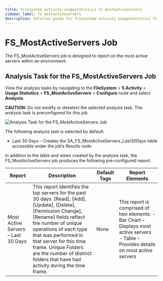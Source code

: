 ```yaml
---
title: filesystem activity usagestatistics fs mostactiveservers
sidebar_label: fs mostactiveservers
description: Solution guide for filesystem activity usagestatistics fs mostactiveservers including implementation steps, configuration, and best practices.
---
```


# FS_MostActiveServers Job

The FS_MostActiveServers job is designed to report on the most active servers within an environment.

## Analysis Task for the FS_MostActiveServers Job

View the analysis tasks by navigating to the **FileSystem** > **5.Activity** > **Usage
Statistics** > **FS_MostActiveServers** > **Configure** node and select **Analysis**.

**CAUTION:** Do not modify or deselect the selected analysis task. The analysis task is
preconfigured for this job.

![Analysis Task for the FS_MostActiveServers Job](/img/product_docs/accessanalyzer/solutions/filesystem/activity/usagestatistics/mostactiveserversanalysis.webp)

The following analysis task is selected by default:

- Last 30 Days – Creates the SA_FS_MostActiveServers_Last30Days table accessible under the job’s
  Results node

In addition to the table and views created by the analysis task, the FS_MostActiveServers job
produces the following pre-configured report:

| Report                             | Description                                                                                                                                                                                                                                                                                                                                      | Default Tags | Report Elements                                                                                                                        |
| ---------------------------------- | ------------------------------------------------------------------------------------------------------------------------------------------------------------------------------------------------------------------------------------------------------------------------------------------------------------------------------------------------ | ------------ | -------------------------------------------------------------------------------------------------------------------------------------- |
| Most Active Servers – Last 30 Days | This report identifies the top servers for the past 30 days. [Read], [Add], [Update], [Delete], [Permission Change], [Rename] fields reflect the number of unique operations of each type that was performed in that server for this time frame. Unique Folders are the number of distinct folders that have had activity during the time frame. | None         | This report is comprised of two elements: - Bar Chart – Displays most active servers - Table – Provides details on most active servers |
